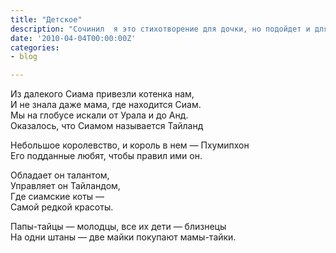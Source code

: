 ```yaml
---
title: "Детское"
description: "Сочинил  я это стихотворение для дочки, но подойдет и для внучки. "
date: '2010-04-04T00:00:00Z'
categories:
- blog

---
```

Из далекого Сиама привезли котенка нам,<br />
И не знала даже мама, где находится Сиам.<br />
Мы на глобусе искали от Урала и до Анд.<br />
Оказалось, что Сиамом называется Тайланд<br />

Небольшое королевство, и король в нем —&nbsp;Пхумипхон<br />
Его подданные любят, чтобы правил ими он.<br />

Обладает он талантом,<br />
Управляет он Тайландом,<br />
Где сиамские коты&nbsp;—<br />
Самой редкой красоты.<br />

Папы-тайцы —&nbsp;молодцы, все их дети —&nbsp;близнецы<br />
На одни штаны —&nbsp;две майки покупают мамы-тайки.

 
